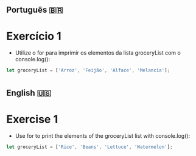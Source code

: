## Português 🇧🇷

# Exercício 1

- Utilize o for para imprimir os elementos da lista groceryList com o console.log():
```javascript
let groceryList = ['Arroz', 'Feijão', 'Alface', 'Melancia'];
```

#

## English 🇺🇸

# Exercise 1

- Use for to print the elements of the groceryList list with console.log():
```javascript
let groceryList = ['Rice', 'Beans', 'Lettuce', 'Watermelon'];
```